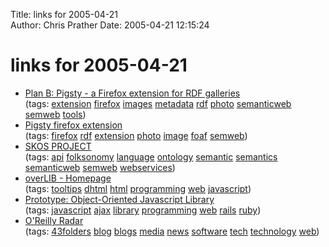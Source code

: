 Title: links for 2005-04-21  
Author: Chris Prather
Date: 2005-04-21 12:15:24

# links for 2005-04-21
<ul class="delicious">
	<li>
		<div class="delicious-link"><a href="http://planb.nicecupoftea.org/archives/001293.html">Plan B: Pigsty - a Firefox extension for RDF galleries</a></div>
		<div class="delicious-tags">(tags: <a href="http://del.icio.us/perigrin/extension">extension</a> <a href="http://del.icio.us/perigrin/firefox">firefox</a> <a href="http://del.icio.us/perigrin/images">images</a> <a href="http://del.icio.us/perigrin/metadata">metadata</a> <a href="http://del.icio.us/perigrin/rdf">rdf</a> <a href="http://del.icio.us/perigrin/photo">photo</a> <a href="http://del.icio.us/perigrin/semanticweb">semanticweb</a> <a href="http://del.icio.us/perigrin/semweb">semweb</a> <a href="http://del.icio.us/perigrin/tools">tools</a>)</div>
	</li>
	<li>
		<div class="delicious-link"><a href="http://libby.asemantics.com/2005/04/pigsty/">Pigsty firefox extension</a></div>
		<div class="delicious-tags">(tags: <a href="http://del.icio.us/perigrin/firefox">firefox</a> <a href="http://del.icio.us/perigrin/rdf">rdf</a> <a href="http://del.icio.us/perigrin/extension">extension</a> <a href="http://del.icio.us/perigrin/photo">photo</a> <a href="http://del.icio.us/perigrin/image">image</a> <a href="http://del.icio.us/perigrin/foaf">foaf</a> <a href="http://del.icio.us/perigrin/semweb">semweb</a>)</div>
	</li>
	<li>
		<div class="delicious-link"><a href="http://www.w3.org/2004/02/skos/">SKOS PROJECT</a></div>
		<div class="delicious-tags">(tags: <a href="http://del.icio.us/perigrin/api">api</a> <a href="http://del.icio.us/perigrin/folksonomy">folksonomy</a> <a href="http://del.icio.us/perigrin/language">language</a> <a href="http://del.icio.us/perigrin/ontology">ontology</a> <a href="http://del.icio.us/perigrin/semantic">semantic</a> <a href="http://del.icio.us/perigrin/semantics">semantics</a> <a href="http://del.icio.us/perigrin/semanticweb">semanticweb</a> <a href="http://del.icio.us/perigrin/semweb">semweb</a> <a href="http://del.icio.us/perigrin/webservices">webservices</a>)</div>
	</li>
	<li>
		<div class="delicious-link"><a href="http://www.bosrup.com/web/overlib/">overLIB - Homepage</a></div>
		<div class="delicious-tags">(tags: <a href="http://del.icio.us/perigrin/tooltips">tooltips</a> <a href="http://del.icio.us/perigrin/dhtml">dhtml</a> <a href="http://del.icio.us/perigrin/html">html</a> <a href="http://del.icio.us/perigrin/programming">programming</a> <a href="http://del.icio.us/perigrin/web">web</a> <a href="http://del.icio.us/perigrin/javascript">javascript</a>)</div>
	</li>
	<li>
		<div class="delicious-link"><a href="http://prototype.conio.net/">Prototype: Object-Oriented Javascript Library</a></div>
		<div class="delicious-tags">(tags: <a href="http://del.icio.us/perigrin/javascript">javascript</a> <a href="http://del.icio.us/perigrin/ajax">ajax</a> <a href="http://del.icio.us/perigrin/library">library</a> <a href="http://del.icio.us/perigrin/programming">programming</a> <a href="http://del.icio.us/perigrin/web">web</a> <a href="http://del.icio.us/perigrin/rails">rails</a> <a href="http://del.icio.us/perigrin/ruby">ruby</a>)</div>
	</li>
	<li>
		<div class="delicious-link"><a href="http://radar.oreilly.com/">O'Reilly Radar</a></div>
		<div class="delicious-tags">(tags: <a href="http://del.icio.us/perigrin/43folders">43folders</a> <a href="http://del.icio.us/perigrin/blog">blog</a> <a href="http://del.icio.us/perigrin/blogs">blogs</a> <a href="http://del.icio.us/perigrin/media">media</a> <a href="http://del.icio.us/perigrin/news">news</a> <a href="http://del.icio.us/perigrin/software">software</a> <a href="http://del.icio.us/perigrin/tech">tech</a> <a href="http://del.icio.us/perigrin/technology">technology</a> <a href="http://del.icio.us/perigrin/web">web</a>)</div>
	</li>
</ul>


